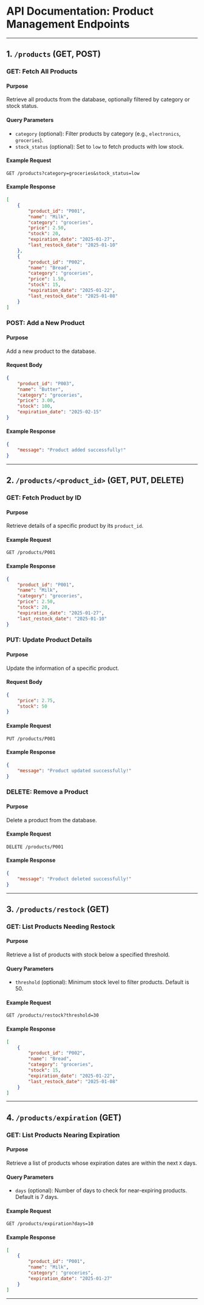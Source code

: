 # API Documentation: Product Management Endpoints

---

## 1. `/products` (GET, POST)

### **GET: Fetch All Products**

#### Purpose

Retrieve all products from the database, optionally filtered by category or stock status.

#### Query Parameters

- `category` (optional): Filter products by category (e.g., `electronics`, `groceries`).
- `stock_status` (optional): Set to `low` to fetch products with low stock.

#### Example Request

```
GET /products?category=groceries&stock_status=low
```

#### Example Response

```json
[
    {
        "product_id": "P001",
        "name": "Milk",
        "category": "groceries",
        "price": 2.50,
        "stock": 20,
        "expiration_date": "2025-01-27",
        "last_restock_date": "2025-01-10"
    },
    {
        "product_id": "P002",
        "name": "Bread",
        "category": "groceries",
        "price": 1.50,
        "stock": 15,
        "expiration_date": "2025-01-22",
        "last_restock_date": "2025-01-08"
    }
]
```

### **POST: Add a New Product**

#### Purpose

Add a new product to the database.

#### Request Body

```json
{
    "product_id": "P003",
    "name": "Butter",
    "category": "groceries",
    "price": 3.00,
    "stock": 100,
    "expiration_date": "2025-02-15"
}
```

#### Example Response

```json
{
    "message": "Product added successfully!"
}
```

---

## 2. `/products/<product_id>` (GET, PUT, DELETE)

### **GET: Fetch Product by ID**

#### Purpose

Retrieve details of a specific product by its `product_id`.

#### Example Request

```
GET /products/P001
```

#### Example Response

```json
{
    "product_id": "P001",
    "name": "Milk",
    "category": "groceries",
    "price": 2.50,
    "stock": 20,
    "expiration_date": "2025-01-27",
    "last_restock_date": "2025-01-10"
}
```

### **PUT: Update Product Details**

#### Purpose

Update the information of a specific product.

#### Request Body

```json
{
    "price": 2.75,
    "stock": 50
}
```

#### Example Request

```
PUT /products/P001
```

#### Example Response

```json
{
    "message": "Product updated successfully!"
}
```

### **DELETE: Remove a Product**

#### Purpose

Delete a product from the database.

#### Example Request

```
DELETE /products/P001
```

#### Example Response

```json
{
    "message": "Product deleted successfully!"
}
```

---

## 3. `/products/restock` (GET)

### **GET: List Products Needing Restock**

#### Purpose

Retrieve a list of products with stock below a specified threshold.

#### Query Parameters

- `threshold` (optional): Minimum stock level to filter products. Default is 50.

#### Example Request

```
GET /products/restock?threshold=30
```

#### Example Response

```json
[
    {
        "product_id": "P002",
        "name": "Bread",
        "category": "groceries",
        "stock": 15,
        "expiration_date": "2025-01-22",
        "last_restock_date": "2025-01-08"
    }
]
```

---

## 4. `/products/expiration` (GET)

### **GET: List Products Nearing Expiration**

#### Purpose

Retrieve a list of products whose expiration dates are within the next `X` days.

#### Query Parameters

- `days` (optional): Number of days to check for near-expiring products. Default is 7 days.

#### Example Request

```
GET /products/expiration?days=10
```

#### Example Response

```json
[
    {
        "product_id": "P001",
        "name": "Milk",
        "category": "groceries",
        "expiration_date": "2025-01-27"
    }
]
```

---
